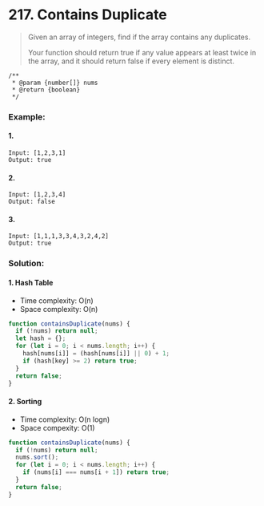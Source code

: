 # 217. Contains Duplicate

> Given an array of integers, find if the array contains any duplicates.
>
> Your function should return true if any value appears at least twice in the array, and it should return false if every element is distinct.

```
/**
 * @param {number[]} nums
 * @return {boolean}
 */
```

### Example:

#### 1.

```
Input: [1,2,3,1]
Output: true
```

#### 2.

```
Input: [1,2,3,4]
Output: false
```

#### 3.

```
Input: [1,1,1,3,3,4,3,2,4,2]
Output: true
```

### Solution:

#### 1. Hash Table

- Time complexity: O(n)
- Space complexity: O(n)

```javascript
function containsDuplicate(nums) {
  if (!nums) return null;
  let hash = {};
  for (let i = 0; i < nums.length; i++) {
    hash[nums[i]] = (hash[nums[i]] || 0) + 1;
    if (hash[key] >= 2) return true;
  }
  return false;
}
```

#### 2. Sorting

- Time complexity: O(n logn)
- Space compexity: O(1)

```javascript
function containsDuplicate(nums) {
  if (!nums) return null;
  nums.sort();
  for (let i = 0; i < nums.length; i++) {
    if (nums[i] === nums[i + 1]) return true;
  }
  return false;
}
```
